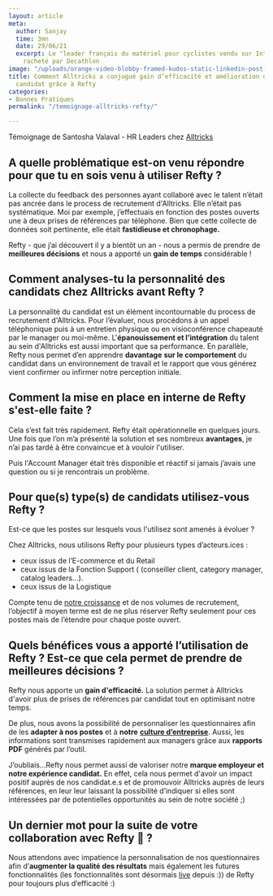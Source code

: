 ```yaml
---
layout: article
meta:
  author: Sanjay
  time: 3mn
  date: 29/06/21
  excerpt: Le "leader français du matériel pour cyclistes vendu sur Internet" a été
    racheté par Decathlon
image: "/uploads/orange-video-blobby-framed-kudos-static-linkedin-post-1.png"
title: Comment Alltricks a conjugué gain d’efficacité et amélioration de l’expérience
  candidat grâce à Refty
categories:
- Bonnes Pratiques
permalink: "/temoignage-alltricks-refty/"

---
```


Témoignage de Santosha Valaval - HR Leaders chez [Alltricks](https://www.alltricks.fr/)

## A quelle problématique est-on venu répondre pour que tu en sois venu à utiliser Refty ? 

La collecte du feedback des personnes ayant collaboré avec le talent n’était pas ancrée dans le process de recrutement d'Alltricks. Elle n’était pas systématique. Moi par exemple, j’effectuais en fonction des postes ouverts une à deux prises de références par téléphone. Bien que cette collecte de données soit pertinente, elle était **fastidieuse et chronophage.** 

Refty - que j’ai découvert il y a bientôt un an - nous a  permis de prendre de **meilleures décisions** et nous  a apporté un **gain de temps** considérable !

## Comment analyses-tu la personnalité des candidats chez Alltricks avant Refty ?

La personnalité du candidat est un élément incontournable du process de recrutement d'Alltricks. Pour l’évaluer, nous procédons à un appel téléphonique puis à un entretien physique ou en visioconférence chapeauté par le manager ou moi-même. L'**épanouissement et l’intégration** du talent  au sein d'Alltricks est aussi important que sa performance. En parallèle, Refty nous permet d’en apprendre **davantage** **sur le comportement** du candidat dans un environnement de travail et le rapport  que vous générez vient confirmer ou infirmer notre perception initiale.

## Comment la mise en place en interne de Refty s'est-elle faite ?

Cela s’est fait très rapidement. Refty était opérationnelle en quelques jours. Une fois que l’on m’a présenté la solution et ses nombreux **avantages**, je n’ai pas tardé à être convaincue et à vouloir l'utiliser. 

Puis l'Account Manager était très disponible et réactif si jamais j’avais une question ou si je rencontrais un problème.

## Pour que(s) type(s) de candidats utilisez-vous Refty ? 

Est-ce que les postes sur lesquels vous l'utilisez sont amenés à évoluer ?

Chez Alltricks, nous utilisons Refty pour plusieurs types d’acteurs.ices : 

* ceux issus de l’E-commerce et du Retail
* ceux issus de la Fonction Support ( (conseiller client, category manager, catalog leaders…).
* ceux issus de la Logistique

Compte tenu de [notre croissance](https://www.usinenouvelle.com/article/made-in-france-le-site-de-e-commerce-de-velos-alltricks-dope-sa-logistique-a-chateaudun.N1105429) et de nos volumes de recrutement, l’objectif à moyen terme est de ne plus réserver Refty seulement pour ces postes mais de l’étendre pour chaque poste ouvert.

## Quels bénéfices vous a apporté l’utilisation de Refty ? Est-ce que cela permet de prendre de meilleures décisions ?

Refty nous apporte un **gain d'efficacité.** La solution permet à Alltricks d'avoir plus de prises de références par candidat tout en optimisant notre temps.

De plus, nous avons la possibilité de personnaliser les questionnaires afin de les **adapter à nos postes** et à **notre** [**culture d’entreprise**](https://blog.refty.co/refty-infographic-soft-skills-corporate-culture/). Aussi, les informations sont transmises rapidement aux managers grâce aux **rapports PDF** générés par l’outil.

J’oubliais...Refty nous permet aussi de valoriser notre **marque employeur et notre expérience candidat.** En effet, cela nous permet d'avoir un impact positif auprès de nos candidat.e.s et de promouvoir Alltricks auprès de leurs références, en leur leur laissant la possibilité d’indiquer si elles sont intéressées par de potentielles opportunités au sein de notre société ;)

## Un dernier mot pour la suite de votre collaboration avec Refty 🙂 ? 

Nous attendons avec impatience la personnalisation de nos questionnaires afin d’**augmenter la qualité des résultats** mais également les futures fonctionnalités (les fonctionnalités sont désormais [live](https://refty.co/) depuis :)) de Refty pour toujours plus d’efficacité :)